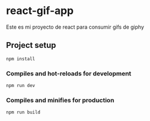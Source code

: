 # react-gif-app
Este es mi proyecto de react para consumir gifs de giphy

## Project setup
```
npm install
```

### Compiles and hot-reloads for development
```
npm run dev
```

### Compiles and minifies for production
```
npm run build